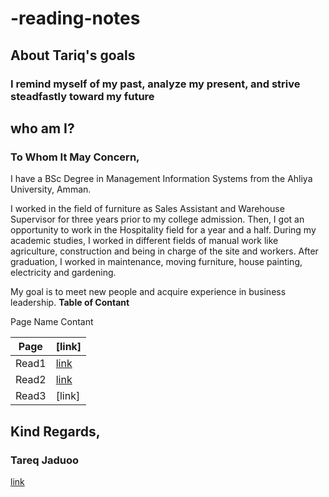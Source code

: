 # -reading-notes
## About Tariq's goals
### I remind myself of my past, analyze my present, and strive steadfastly toward my future
## who am I?
### To Whom It May Concern,
I have a BSc Degree in Management Information Systems from the
Ahliya University, Amman.

I worked in the field of furniture as Sales Assistant and Warehouse
Supervisor for three years prior to my college admission. Then, I got
an opportunity to work in the Hospitality field for a year and a half.
During my academic studies, I worked in different fields of manual
work like agriculture, construction and being in charge of
the site and workers. After graduation, I worked in maintenance,
moving furniture, house painting, electricity and gardening.

My goal is to meet new people and acquire experience in business
leadership.
**Table of Contant**

Page Name Contant


| Page  | [link] |
| ----------- | ----------- |
| Read1  | [link](https://tareq-jaduoo.github.io/reading-note/Read1)  |
| Read2  | [link](https://tareq-jaduoo.github.io/reading-note/Read2) |
| Read3  | [link]
## Kind Regards,
### Tareq Jaduoo
[link](https://github.com/Tareq-Jaduoo)

